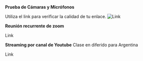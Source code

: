 **Prueba de Cámaras y Micrófonos**

Utiliza el link para verificar la calidad de tu enlace.
![Link](https://www.youtube.com/watch?v=Csk0pAPB5wI)

**Reunión recurrente de zoom**

Link

**Streaming por canal de Youtube**
Clase en diferido para Argentina

Link

